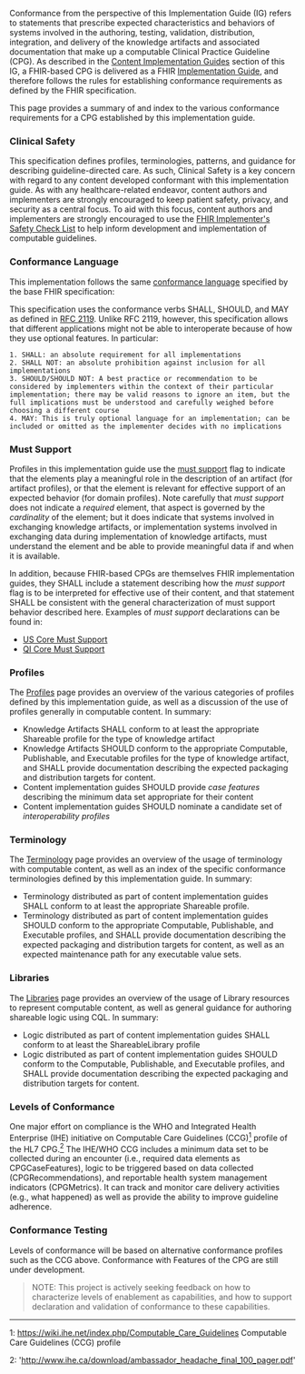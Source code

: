 Conformance from the perspective of this Implementation Guide (IG) refers to statements that prescribe expected characteristics and behaviors of systems involved in the authoring, testing, validation, distribution, integration, and delivery of the knowledge artifacts and associated documentation that make up a computable Clinical Practice Guideline (CPG). As described in the [Content Implementation Guides](methodology.html#content-igs) section of this IG, a FHIR-based CPG is delivered as a FHIR [Implementation Guide](http://hl7.org/fhir/implementationguide.html), and therefore follows the rules for establishing conformance requirements as defined by the FHIR specification.

This page provides a summary of and index to the various conformance requirements for a CPG established by this implementation guide.

### Clinical Safety

This specification defines profiles, terminologies, patterns, and guidance for describing guideline-directed care. As such, Clinical Safety is a key concern with regard to any content developed conformant with this implementation guide. As with any healthcare-related endeavor, content authors and implementers are strongly encouraged to keep patient safety, privacy, and security as a central focus. To aid with this focus, content authors and implementers are strongly encouraged to use the [FHIR Implementer's Safety Check List](https://www.hl7.org/fhir/safety.html) to help inform development and implementation of computable guidelines.

### Conformance Language

This implementation follows the same [conformance language](http://hl7.org/fhir/conformance-rules.html#conflang) specified by the base FHIR specification:

This specification uses the conformance verbs SHALL, SHOULD, and MAY as defined in [RFC 2119](https://tools.ietf.org/html/rfc2119). Unlike RFC 2119, however, this specification allows that different applications might not be able to interoperate because of how they use optional features. In particular:

    1. SHALL: an absolute requirement for all implementations
    2. SHALL NOT: an absolute prohibition against inclusion for all implementations
    3. SHOULD/SHOULD NOT: A best practice or recommendation to be considered by implementers within the context of their particular implementation; there may be valid reasons to ignore an item, but the full implications must be understood and carefully weighed before choosing a different course
    4. MAY: This is truly optional language for an implementation; can be included or omitted as the implementer decides with no implications

### Must Support

Profiles in this implementation guide use the [must support](http://hl7.org/fhir/conformance-rules.html#mustSupport) flag to indicate that the elements play a meaningful role in the description of an artifact (for artifact profiles), or that the element is relevant for effective support of an expected behavior (for domain profiles). Note carefully that _must support_ does not indicate a _required_ element, that aspect is governed by the _cardinality_ of the element; but it does indicate that systems involved in exchanging knowledge artifacts, or implementation systems involved in exchanging data during implementation of knowledge artifacts, must understand the element and be able to provide meaningful data if and when it is available.

In addition, because FHIR-based CPGs are themselves FHIR implementation guides, they SHALL include a statement describing how the _must support_ flag is to be interpreted for effective use of their content, and that statement SHALL be consistent with the general characterization of must support behavior described here. Examples of _must support_ declarations can be found in:

* [US Core Must Support](http://hl7.org/fhir/us/core/general-guidance.html#must-support)
* [QI Core Must Support](http://hl7.org/fhir/us/qicore/#111-mustsupport-flag)

### Profiles

The [Profiles](profiles.html) page provides an overview of the various categories of profiles defined by this implementation guide, as well as a discussion of the use of profiles generally in computable content. In summary:

* Knowledge Artifacts SHALL conform to at least the appropriate Shareable profile for the type of knowledge artifact
* Knowledge Artifacts SHOULD conform to the appropriate Computable, Publishable, and Executable profiles for the type of knowledge artifact, and SHALL provide documentation describing the expected packaging and distribution targets for content.
* Content implementation guides SHOULD provide _case features_ describing the minimum data set appropriate for their content
* Content implementation guides SHOULD nominate a candidate set of _interoperability profiles_

### Terminology

The [Terminology](terminology.html) page provides an overview of the usage of terminology with computable content, as well as an index of the specific conformance terminologies defined by this implementation guide. In summary:

* Terminology distributed as part of content implementation guides SHALL conform to at least the appropriate Shareable profile.
* Terminology distributed as part of content implementation guides SHOULD conform to the appropriate Computable, Publishable, and Executable profiles, and SHALL provide documentation describing the expected packaging and distribution targets for content, as well as an expected maintenance path for any executable value sets.

### Libraries

The [Libraries](libraries.html) page provides an overview of the usage of Library resources to represent computable content, as well as general guidance for authoring shareable logic using CQL. In summary:

* Logic distributed as part of content implementation guides SHALL conform to at least the ShareableLibrary profile
* Logic distributed as part of content implementation guides SHOULD conform to the Computable, Publishable, and Executable profiles, and SHALL provide documentation describing the expected packaging and distribution targets for content.

### Levels of Conformance

One major effort on compliance is the WHO and Integrated Health Enterprise (IHE) initiative on Computable Care Guidelines (CCG)[<sup>1</sup>](#1) profile of the HL7 CPG.[<sup>2</sup>](#2) The IHE/WHO CCG includes a minimum data set to be collected during an encounter (i.e., required data elements as CPGCaseFeatures), logic to be triggered based on data collected (CPGRecommendations), and reportable health system management indicators (CPGMetrics).  It can track and monitor care delivery activities (e.g., what happened) as well as provide the ability to improve guideline adherence.

### Conformance Testing

Levels of conformance will be based on alternative conformance profiles such as the CCG above.  Conformance with Features of the CPG are still under development.

> NOTE: This project is actively seeking feedback on how to characterize levels of enablement as capabilities, and how to support declaration and validation of conformance to these capabilities.

---

<a id="1">1</a>: https://wiki.ihe.net/index.php/Computable_Care_Guidelines Computable Care Guidelines (CCG) profile

<a id="2">2</a>: 'http://www.ihe.ca/download/ambassador_headache_final_100_pager.pdf'
